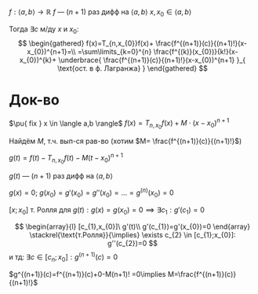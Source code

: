 $f:\langle a,b \rangle\to \mathbb{R}$
$f$ — $(n+1)$ раз дифф на $\langle a,b \rangle$
$x, x_{0}\in \langle a,b \rangle$

Тогда $\exists c$ м/ду $x$ и $x_{0}:$
$$
\begin{gathered}
f(x)=T_{n,x_{0}}f(x)+ \frac{f^{(n+1)}(c)}{(n+1)!}(x-x_{0})^{n+1}=\\
=\sum\limits_{k=0}^{n} \frac{f^{(k)}(x_{0})}{k!}(x-x_{0})^{k}+ \underbrace{ \frac{f^{(n+1)}(c)}{(n+1)!}(x-x_{0})^{n+1} }_{ \text{ост. в ф. Лагранжа} }
\end{gathered}
$$

# Док-во

$\pu{ fix } x \in \langle a,b \rangle$
$f(x)=T_{n,x_{0}}f(x)+M\cdot(x-x_{0})^{n+1}$

Найдём $M$, т.ч. вып-ся рав-во (хотим $M= \frac{f^{(n+1)}(c)}{(n+1)!}$)

$g(t)=f(t)-T_{n,x_{0}}f(t)-M(t-x_{0})^{n+1}$

$g(t)$ — $(n+1)$ раз дифф на $\langle a,b \rangle$

$g(x)=0;\ g(x_{0})=g'(x_{0})=g''(x_{0})=\dots=g^{(n)}(x_{0})=0$

$[x;x_{0}]$ т. Ролля для $g(t): g(x)=g(x_{0})=0\implies \exists c_{1}:g'(c_{1})=0$

$$
\begin{array}{l}
[c_{1},x_{0}]\ g'(t)\\
g'(c_{1})=g'(x_{0})=0
\end{array} \stackrel{\text{т.Ролля}}{\implies} \exists c_{2} \in [c_{1};x_{0}]: g''(c_{2})=0
$$
и тд: $\exists c \in [c_{n};x_{0}]:g^{(n+1)}(c)=0$

$g^{(n+1)}(c)=f^{(n+1)}(c)+0-M(n+1)! =0\implies M=\frac{f^{(n+1)}(c)}{(n+1)!}$